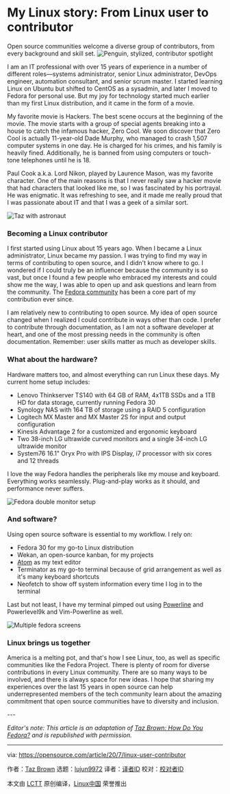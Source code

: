 [#]: collector: (lujun9972)
[#]: translator: (Yufei-Yan)
[#]: reviewer: ( )
[#]: publisher: ( )
[#]: url: ( )
[#]: subject: (My Linux story: From Linux user to contributor)
[#]: via: (https://opensource.com/article/20/7/linux-user-contributor)
[#]: author: (Taz Brown https://opensource.com/users/heronthecli)

My Linux story: From Linux user to contributor
======
Open source communities welcome a diverse group of contributors, from
every background and skill set.
![Penguin, stylized, contributor spotlight][1]

I am an IT professional with over 15 years of experience in a number of different roles—systems administrator, senior Linux administrator, DevOps engineer, automation consultant, and senior scrum master. I started learning Linux on Ubuntu but shifted to CentOS as a sysadmin, and later I moved to Fedora for personal use. But my joy for technology started much earlier than my first Linux distribution, and it came in the form of a movie.

My favorite movie is Hackers. The best scene occurs at the beginning of the movie. The movie starts with a group of special agents breaking into a house to catch the infamous hacker, Zero Cool. We soon discover that Zero Cool is actually 11-year-old Dade Murphy, who managed to crash 1,507 computer systems in one day. He is charged for his crimes, and his family is heavily fined. Additionally, he is banned from using computers or touch-tone telephones until he is 18.

Paul Cook a.k.a. Lord Nikon, played by Laurence Mason, was my favorite character. One of the main reasons is that I never really saw a hacker movie that had characters that looked like me, so I was fascinated by his portrayal. He was enigmatic. It was refreshing to see, and it made me really proud that I was passionate about IT and that I was a geek of a similar sort.

![Taz with astronaut][2]

### Becoming a Linux contributor

I first started using Linux about 15 years ago. When I became a Linux administrator, Linux became my passion. I was trying to find my way in terms of contributing to open source, and I didn't know where to go. I wondered if I could truly be an influencer because the community is so vast, but once I found a few people who embraced my interests and could show me the way, I was able to open up and ask questions and learn from the community. The [Fedora community][3] has been a core part of my contribution ever since.

I am relatively new to contributing to open source. My idea of open source changed when I realized I could contribute in ways other than code. I prefer to contribute through documentation, as I am not a software developer at heart, and one of the most pressing needs in the community is often documentation. Remember: user skills matter as much as developer skills.

### What about the hardware?

Hardware matters too, and almost everything can run Linux these days. My current home setup includes:

  * Lenovo Thinkserver TS140 with 64 GB of RAM, 4x1TB SSDs and a 1TB HD for data storage, currently running Fedora 30
  * Synology NAS with 164 TB of storage using a RAID 5 configuration
  * Logitech MX Master and MX Master 2S for input and output configuration
  * Kinesis Advantage 2 for a customized and ergonomic keyboard
  * Two 38-inch LG ultrawide curved monitors and a single 34-inch LG ultrawide monitor
  * System76 16.1" Oryx Pro with IPS Display, i7 processor with six cores and 12 threads



I love the way Fedora handles the peripherals like my mouse and keyboard. Everything works seamlessly. Plug-and-play works as it should, and performance never suffers.

![Fedora double monitor setup][4]

### And software?

Using open source software is essential to my workflow. I rely on:

  * Fedora 30 for my go-to Linux distribution
  * Wekan, an open-source kanban, for my projects
  * [Atom][5] as my text editor
  * Terminator as my go-to terminal because of grid arrangement as well as it's many keyboard shortcuts
  * Neofetch to show off system information every time I log in to the terminal



Last but not least, I have my terminal pimped out using [Powerline][6] and Powerlevel9k and Vim-Powerline as well.

![Multiple fedora screens][7]

### Linux brings us together

America is a melting pot, and that's how I see Linux, too, as well as specific communities like the Fedora Project. There is plenty of room for diverse contributions in every Linux community. There are so many ways to be involved, and there is always space for new ideas. I hope that sharing my experiences over the last 15 years in open source can help underrepresented members of the tech community learn about the amazing commitment that open source communities have to diversity and inclusion.

\---

_Editor's note: This article is an adaptation of [Taz Brown: How Do You Fedora?][8] and is republished with permission._

--------------------------------------------------------------------------------

via: https://opensource.com/article/20/7/linux-user-contributor

作者：[Taz Brown][a]
选题：[lujun9972][b]
译者：[译者ID](https://github.com/译者ID)
校对：[校对者ID](https://github.com/校对者ID)

本文由 [LCTT](https://github.com/LCTT/TranslateProject) 原创编译，[Linux中国](https://linux.cn/) 荣誉推出

[a]: https://opensource.com/users/heronthecli
[b]: https://github.com/lujun9972
[1]: https://opensource.com/sites/default/files/styles/image-full-size/public/lead-images/contributor_spotlight_penguin.jpg?itok=azJA5Cj8 (Penguin, stylized, contributor spotlight)
[2]: https://opensource.com/sites/default/files/uploads/taz_with_astronaut_0.png (Taz with astronaut)
[3]: https://getfedora.org/
[4]: https://opensource.com/sites/default/files/uploads/fedora_double_monitor_setup.jpg (Fedora double monitor setup)
[5]: https://fedoramagazine.org/install-atom-fedora/
[6]: https://fedoramagazine.org/add-power-terminal-powerline/
[7]: https://opensource.com/sites/default/files/uploads/fedora_screens.jpg (Multiple fedora screens)
[8]: https://fedoramagazine.org/taz-brown-how-do-you-fedora/

